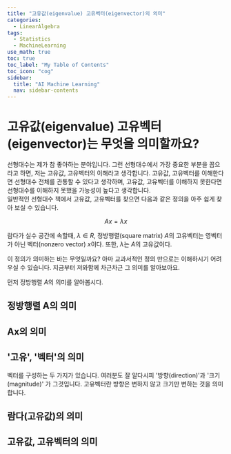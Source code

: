 ```yaml
---
title: "고유값(eigenvalue) 고유벡터(eigenvector)의 의미" 
categories:
  - LinearAlgebra
tags:
  - Statistics
  - MachineLearning
use_math: true
toc: true
toc_label: "My Table of Contents"
toc_icon: "cog"
sidebar:
  title: "AI Machine Learning"
  nav: sidebar-contents
---
```



# 고유값(eigenvalue) 고유벡터(eigenvector)는 무엇을 의미할까요?

선형대수는 제가 참 좋아하는 분야입니다. 
그런 선형대수에서 가장 중요한 부분을 꼽으라고 하면, 저는 고유값, 고유벡터의 이해라고 생각합니다. 
고유값, 고유벡터를 이해한다면 선형대수 전체를 관통할 수 있다고 생각하며, 
고유값, 고유벡터를 이해하지 못한다면 선형대수를 이해하지 못했을 가능성이 높다고 생각합니다.  
일반적인 선형대수 책에서 고유값, 고유벡터를 찾으면 다음과 같은 정의을 아주 쉽게 찾아 보실 수 있습니다.  

$$ Ax = \lambda  x$$

람다가 실수 공간에 속할때, $\lambda \in R$, 정방행렬(square matrix) $A$의 고유벡터는 영벡터가 아닌 벡터(nonzero vector) $x$이다. 
또한, $\lambda$는 $A$의 고유값이다.
<br />

이 정의가 의미하는 바는 무엇일까요? 아마 교과서적인 정의 만으로는 이해하시기 어려우실 수 있습니다. 
지금부터 저와함께 차근차근 그 의미를 알아보아요.
<br />

먼저 정방행렬 $A$의 의미를 알아봅시다.

## 정방행렬 A의 의미

## Ax의 의미

## '고유', '벡터'의 의미 
벡터를 구성하는 두 가지가 있습니다. 
여러분도 잘 알다시피 '방향(direction)'과 '크기(magnitude)' 가 그것입니다. 
고유벡터란 방향은 변하지 않고 크기만 변하는 것을 의미 합니다. 

## 람다(고유값)의 의미

## 고유값, 고유벡터의 의미 





